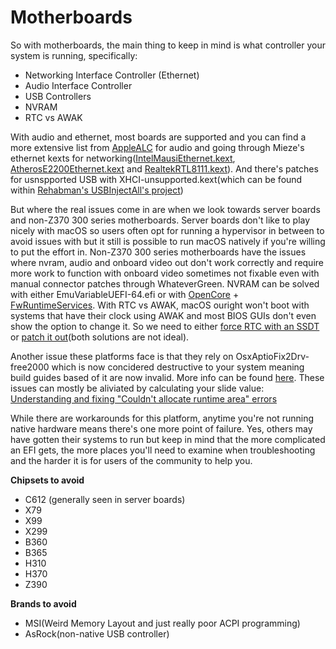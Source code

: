 # Motherboards

So with motherboards, the main thing to keep in mind is what controller your system is running, specifically:

* Networking Interface Controller (Ethernet)
* Audio Interface Controller
* USB Controllers
* NVRAM
* RTC vs AWAK

With audio and ethernet, most boards are supported and you can find a more extensive list from [AppleALC](https://github.com/acidanthera/AppleALC/wiki/Supported-codecs) for audio and going through Mieze's ethernet kexts for networking([IntelMausiEthernet.kext](https://github.com/Mieze/IntelMausiEthernet), [AtherosE2200Ethernet.kext](https://github.com/Mieze/AtherosE2200Ethernet) and [RealtekRTL8111.kext](https://github.com/Mieze/RTL8111_driver_for_OS_X)). And there's patches for usnspported USB with XHCI-unsupported.kext(which can be found within [Rehabman's USBInjectAll's project](https://github.com/RehabMan/OS-X-USB-Inject-All))

But where the real issues come in are when we look towards server boards and non-Z370 300 series motherboards. Server boards don't like to play nicely with macOS so users often opt for running a hypervisor in between to avoid issues with but it still is possible to run macOS natively if you're willing to put the effort in. Non-Z370 300 series motherboards have the issues where nvram, audio and onboard video out don't work correctly and require more work to function with onboard video sometimes not fixable even with manual connector patches through WhateverGreen. NVRAM can be solved with either EmuVariableUEFI-64.efi or with [OpenCore](https://khronokernel-2.gitbook.io/opencore-vanilla-desktop-guide/) + [FwRuntimeServices](https://github.com/acidanthera/AppleSupportPkg/releases). With RTC vs AWAK, macOS ouright won't boot with systems that have their clock using AWAK and most BIOS GUIs don't even show the option to change it. So we need to either [force RTC with an SSDT](https://github.com/acidanthera/OpenCorePkg/blob/master/Docs/AcpiSamples/SSDT-AWAC.dsl) or [patch it out](https://www.hackintosh-forum.de/forum/thread/39846-asrock-z390-taichi-ultimate/?pageNo=2)(both solutions are not ideal).

Another issue these platforms face is that they rely on OsxAptioFix2Drv-free2000 which is now concidered destructive to your system meaning build guides based of it are now invalid. More info can be found [here](https://www.reddit.com/r/hackintosh/comments/cfjyla/i_unleashed_a_plague_upon_you_guys_and_i_am_sorry/). These issues can mostly be aliviated by calculating your slide value: [Understanding and fixing "Couldn't allocate runtime area" errors](https://www.reddit.com/r/hackintosh/comments/d524ip/understanding_and_fixing_couldnt_allocate_runtime/)

While there are workarounds for this platform, anytime you're not running native hardware means there's one more point of failure. Yes, others may have gotten their systems to run but keep in mind that the more complicated an EFI gets, the more places you'll need to examine when troubleshooting and the harder it is for users of the community to help you.

**Chipsets to avoid**
* C612 (generally seen in server boards)
* X79
* X99
* X299
* B360
* B365
* H310
* H370
* Z390

**Brands to avoid**

* MSI(Weird Memory Layout and just really poor ACPI programming)
* AsRock(non-native USB controller)

